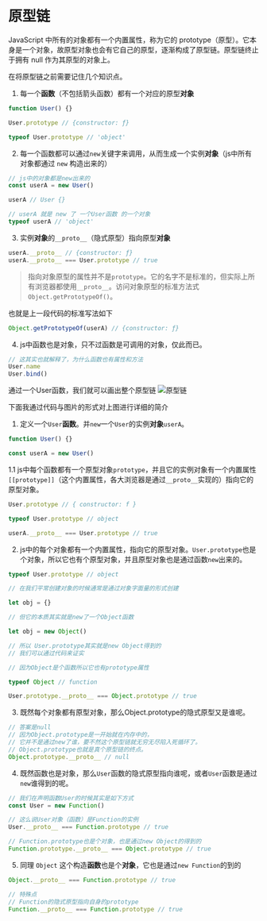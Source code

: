 # 原型链

JavaScript 中所有的对象都有一个内置属性，称为它的 prototype（原型）。它本身是一个对象，故原型对象也会有它自己的原型，逐渐构成了原型链。原型链终止于拥有 null 作为其原型的对象上。

在将原型链之前需要记住几个知识点。

1. 每一个**函数**（不包括箭头函数）都有一个对应的原型**对象**

```js
function User() {}

User.prototype // {constructor: ƒ}

typeof User.prototype // 'object'
```

2. 每一个函数都可以通过`new`关键字来调用，从而生成一个实例**对象**（js中所有对象都通过 `new` 构造出来的）

```js
// js中的对象都是new出来的
const userA = new User()

userA // User {}

// userA 就是 new 了 一个User函数 的一个对象
typeof userA // 'object'
```

3. 实例**对象**的`__proto__`（隐式原型）指向原型**对象**

```js
userA.__proto__ // {constructor: ƒ}
userA.__proto__ === User.prototype // true
```

> 指向对象原型的属性并不是`prototype`。它的名字不是标准的，但实际上所有浏览器都使用`__proto__`。访问对象原型的标准方法式`Object.getPrototypeOf()`。

也就是上一段代码的标准写法如下

```js
Object.getPrototypeOf(userA) // {constructor: ƒ}
```

4. js中函数也是对象，只不过函数是可调用的对象，仅此而已。

```js
// 这其实也就解释了，为什么函数也有属性和方法
User.name
User.bind()
```

通过一个User函数，我们就可以画出整个原型链
![原型链](https://gitee.com/ye-yunwen/images/raw/master/原型链.png)

下面我通过代码与图片的形式对上图进行详细的简介

1. 定义一个`User`**函数**。并`new`一个`User`的实例**对象**`userA`。

```js
function User() {}

const userA = new User()
```

1.1 js中每个函数都有一个原型对象`prototype`，并且它的实例对象有一个内置属性`[[prototype]]`（这个内置属性，各大浏览器是通过`__proto__`实现的）指向它的原型对象。

```js
User.prototype // { constructor: f }

typeof User.prototype // object

userA.__proto__ === User.prototype // true
```


2. js中的每个对象都有一个内置属性，指向它的原型对象。`User.prototype`也是个对象，所以它也有个原型对象，并且原型对象也是通过函数`new`出来的。

```js
typeof User.prototype // object

// 在我们平常创建对象的时候通常是通过对象字面量的形式创建

let obj = {}

// 但它的本质其实就是new了一个Object函数

let obj = new Object()

// 所以 User.prototype其实就是new Object得到的
// 我们可以通过代码来证实

// 因为Object是个函数所以它也有prototype属性

typeof Object // function

User.prototype.__proto__ === Object.prototype // true

```

3. 既然每个对象都有原型对象，那么Object.prototype的隐式原型又是谁呢。

```js
// 答案是null
// 因为Object.prototype是一开始就在内存中的，
// 它并不是通过new了谁，要不然这个原型链就无穷无尽陷入死循环了。
// Object.prototype也就是真个原型链的终点。
Object.prototype.__proto__ // null
```

4. 既然函数也是对象，那么`User`函数的隐式原型指向谁呢，或者`User`函数是通过`new`谁得到的呢。

```js
// 我们在声明函数User的时候其实是如下方式
const User = new Function()

// 这么说User对象（函数）是Function的实例
User.__proto__ === Function.prototype // true

// Function.prototype也是个对象，也是通过new Object的得到的
Function.prototype.__proto__ === Object.prototype // true

```

5. 同理 `Object` 这个构造**函数**也是个**对象**，它也是通过`new Function`的到的

```js
Object.__proto__ === Function.prototype // true

// 特殊点
// Function的隐式原型指向自身的prototype
Function.__proto__ === Function.prototype // true
```
